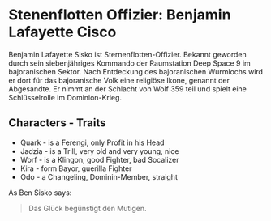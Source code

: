# Stenenflotten Offizier: Benjamin Lafayette Cisco 

Benjamin Lafayette Sisko ist Sternenflotten-Offizier. Bekannt geworden durch sein siebenjähriges Kommando der Raumstation Deep Space 9 im bajoranischen Sektor. Nach Entdeckung des bajoranischen Wurmlochs wird er dort für das bajoranische Volk eine religiöse Ikone, genannt der Abgesandte. Er nimmt an der Schlacht von Wolf 359 teil und spielt eine Schlüsselrolle im Dominion-Krieg.

## Characters - Traits  
* Quark - is a Ferengi, only Profit in his Head
* Jadzia - is a Trill, very old and very young, nice
* Worf - is a Klingon, good Fighter, bad Socalizer
* Kira - form Bayor, guerilla Fighter
* Odo - a Changeling, Dominin-Member, straight


As Ben Sisko says:
>Das Glück begünstigt den Mutigen.
